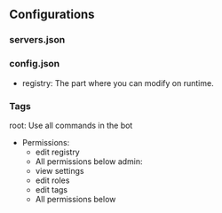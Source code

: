 





## Configurations
### servers.json

### config.json
- registry: The part where you can modify on runtime.



### Tags
root: Use all commands in the bot
- Permissions:
  - edit registry
  - All permissions below
admin: 
  - view settings
  - edit roles
  - edit tags
  - All permissions below
